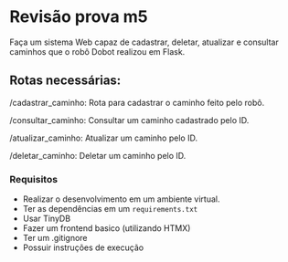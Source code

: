 # Revisão prova m5

Faça um sistema Web capaz de cadastrar, deletar, atualizar e consultar caminhos que o robô Dobot realizou em Flask.

## Rotas necessárias:

/cadastrar_caminho: Rota para cadastrar o caminho feito pelo robô.

/consultar_caminho: Consultar um caminho cadastrado pelo ID.

/atualizar_caminho: Atualizar um caminho pelo ID.

/deletar_caminho: Deletar um caminho pelo ID.

### Requisitos

- Realizar o desenvolvimento em um ambiente virtual.
- Ter as dependências em um `requirements.txt`
- Usar TinyDB
- Fazer um frontend basico (utilizando HTMX)
- Ter um .gitignore
- Possuir instruções de execução


